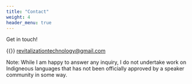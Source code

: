 ```yaml
---
title: "Contact"
weight: 4
header_menu: true
---
```

Get in touch!

{{<icon class="fa fa-envelope">}}&nbsp;[revitalizationtechnology@gmail.com](mailto:revitalizationtechnology@gmail.com)

Note: While I am happy to answer any inquiry, I do not undertake work on Indigneous languages that has not been officially approved by a speaker community in some way.
